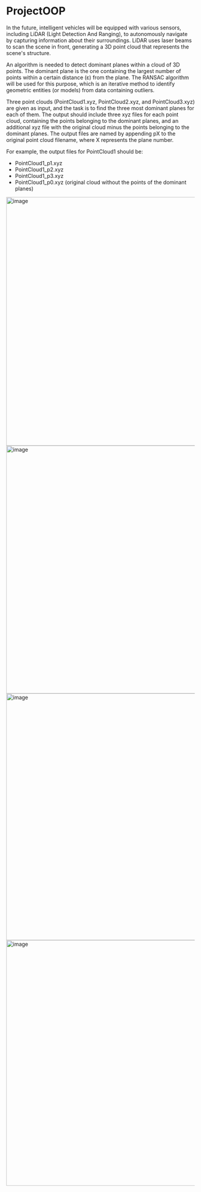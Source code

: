 # ProjectOOP



In the future, intelligent vehicles will be equipped with various sensors, including LiDAR (Light Detection And Ranging), to autonomously navigate by capturing information about their surroundings. LiDAR uses laser beams to scan the scene in front, generating a 3D point cloud that represents the scene's structure.

An algorithm is needed to detect dominant planes within a cloud of 3D points. The dominant plane is the one containing the largest number of points within a certain distance (ε) from the plane. The RANSAC algorithm will be used for this purpose, which is an iterative method to identify geometric entities (or models) from data containing outliers.


Three point clouds (PointCloud1.xyz, PointCloud2.xyz, and PointCloud3.xyz) are given as input, and the task is to find the three most dominant planes for each of them. The output should include three xyz files for each point cloud, containing the points belonging to the dominant planes, and an additional xyz file with the original cloud minus the points belonging to the dominant planes. The output files are named by appending pX to the original point cloud filename, where X represents the plane number.

For example, the output files for PointCloud1 should be:
- PointCloud1_p1.xyz
- PointCloud1_p2.xyz
- PointCloud1_p3.xyz
- PointCloud1_p0.xyz (original cloud without the points of the dominant planes)


<img width="664" alt="image" src="https://github.com/ChadaBendriss/ProjetOOP/assets/113207156/4ff3b012-a2c6-41ba-be55-7156e9dd9a50">


<img width="662" alt="image" src="https://github.com/ChadaBendriss/ProjetOOP/assets/113207156/1e0d1c1f-bb74-487c-a858-58b25a5f42b1">


<img width="659" alt="image" src="https://github.com/ChadaBendriss/ProjetOOP/assets/113207156/339ce155-234d-4011-aacc-0bddfdfa7188">


<img width="656" alt="image" src="https://github.com/ChadaBendriss/ProjetOOP/assets/113207156/065a0f35-f68e-41d8-a295-d61caa4b0150">


